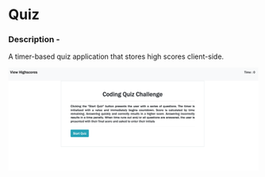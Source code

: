 # Quiz

### Description -

A timer-based quiz application that stores high scores client-side.

![Quiz](Quiz.png)